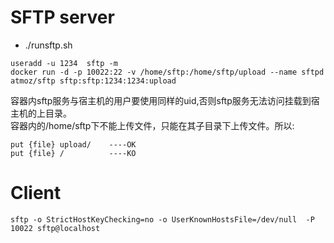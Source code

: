 # SFTP server
- ./runsftp.sh
```
useradd -u 1234  sftp -m
docker run -d -p 10022:22 -v /home/sftp:/home/sftp/upload --name sftpd  atmoz/sftp sftp:sftp:1234:1234:upload
```
容器内sftp服务与宿主机的用户要使用同样的uid,否则sftp服务无法访问挂载到宿主机的上目录。  
容器内的/home/sftp下不能上传文件，只能在其子目录下上传文件。所以:
``` 
put {file} upload/    ----OK
put {file} /          ----KO
```

# Client

```
sftp -o StrictHostKeyChecking=no -o UserKnownHostsFile=/dev/null  -P 10022 sftp@localhost
```


